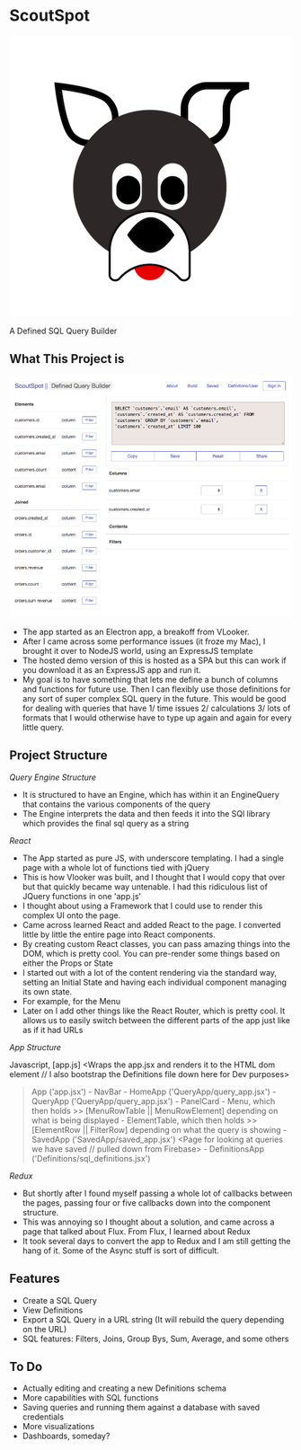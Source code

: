 ScoutSpot
==============

![ScoutSpot logo](./screenshots/scoutspot_logo.png)

A Defined SQL Query Builder

## What This Project is

![menu screenshot](./screenshots/screenshot-1.png)

* The app started as an Electron app, a breakoff from VLooker.
* After I came across some performance issues (it froze my Mac), I brought it over to NodeJS world, using an ExpressJS template
* The hosted demo version of this is hosted as a SPA but this can work if you download it as an ExpressJS app and run it.
* My goal is to have something that lets me define a bunch of columns and functions for future use. Then I can flexibly use those definitions for any sort of super complex SQL query in the future. This would be good for dealing with queries that have 1/ time issues 2/ calculations 3/ lots of formats that I would otherwise have to type up again and again for every little query.

## Project Structure

*Query Engine Structure*

* It is structured to have an Engine, which has within it an EngineQuery that contains the various components of the query
* The Engine interprets the data and then feeds it into the SQl library which provides the final sql query as a string

*React*
* The App started as pure JS, with underscore templating. I had a single page with a whole lot of functions tied with jQuery
* This is how Vlooker was built, and I thought that I would copy that over but that quickly became way untenable. I had this ridiculous list of JQuery functions in one 'app.js'
* I thought about using a Framework that I could use to render this complex UI onto the page.
* Came across learned React and added React to the page. I converted little by little the entire page into React components.
* By creating custom React classes, you can pass amazing things into the DOM, which is pretty cool. You can pre-render some things based on either the Props or State
* I started out with a lot of the content rendering via the standard way, setting an Initial State and having each individual component managing its own state.
* For example, for the Menu
* Later on I add other things like the React Router, which is pretty cool. It allows us to easily switch between the different parts of the app just like as if it had URLs

*App Structure*

Javascript, [app.js] <Wraps the app.jsx and renders it to the HTML dom element // I also bootstrap the Definitions file down here for Dev purposes>
> App ('app.jsx')
    - NavBar
    - HomeApp ('QueryApp/query_app.jsx') <The main home page>
    - QueryApp ('QueryApp/query_app.jsx') <The App page>
      - PanelCard <The Part that shows the Query>
      - Menu, which then holds >> [MenuRowTable || MenuRowElement] depending on what is being displayed
      - ElementTable, which then holds >> [ElementRow || FilterRow] depending on what the query is showing
    - SavedApp ('SavedApp/saved_app.jsx') <Page for looking at queries we have saved // pulled down from Firebase>
    - DefinitionsApp ('Definitions/sql_definitions.jsx') <A tree structure for viewing and managing the definitions JSON structure>

*Redux*

* But shortly after I found myself passing a whole lot of callbacks between the pages, passing four or five callbacks down into the component structure.
* This was annoying so I thought about a solution, and came across a page that talked about Flux. From Flux, I learned about Redux
* It took several days to convert the app to Redux and I am still getting the hang of it. Some of the Async stuff is sort of difficult.

## Features

- Create a SQL Query
- View Definitions
- Export a SQL Query in a URL string (It will rebuild the query depending on the URL)
- SQL features: Filters, Joins, Group Bys, Sum, Average, and some others

## To Do

- Actually editing and creating a new Definitions schema
- More capabilities with SQL functions
- Saving queries and running them against a database with saved credentials
- More visualizations
- Dashboards, someday?
